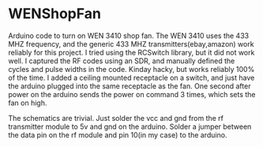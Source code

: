 # WENShopFan
Arduino code to turn on WEN 3410 shop fan.
The WEN 3410 uses the 433 MHZ frequency, and the generic 433 MHZ transmitters(ebay,amazon) work reliably for this project.
I tried using the RCSwitch library, but it did not work well.
I captured the RF codes using an SDR, and manually defined the cycles and pulse widths in the code.  Kinday hacky, but works reliably 100% of the time.
I added a ceiling mounted receptacle on a switch, and just have the arduino plugged into the same receptacle as the fan.  One second after power on the arduino sends the power on command 3 times, which sets the fan on high.

The schematics are trivial.  Just solder the vcc and gnd from the rf transmitter module to 5v and gnd on the arduino.  Solder a jumper between the data pin on the rf module and pin 10(in my case) to the arduino.
